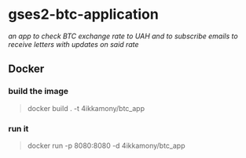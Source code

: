 # gses2-btc-application

*an app to check BTC exchange rate to UAH and to subscribe emails to receive letters with updates on said rate*

## Docker

### build the image
> docker build . -t 4ikkamony/btc_app
### run it
> docker run -p 8080:8080 -d 4ikkamony/btc_app
